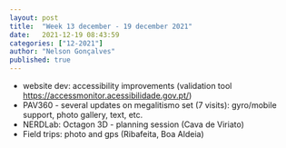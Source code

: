 ```yaml
---
layout: post
title:  "Week 13 december - 19 december 2021"
date:   2021-12-19 08:43:59
categories: ["12-2021"]
author: "Nelson Gonçalves"
published: true
---
```


* website dev: accessibility improvements (validation tool https://accessmonitor.acessibilidade.gov.pt/)
* PAV360 - several updates on megalitismo set (7 visits): gyro/mobile support, photo gallery, text, etc.
* NERDLab: Octagon 3D - planning session (Cava de Viriato)
* Field trips: photo and gps (Ribafeita, Boa Aldeia)

